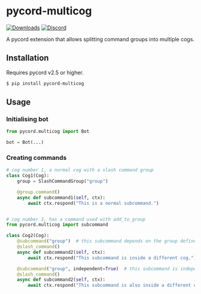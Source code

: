 # pycord-multicog
[![Downloads](https://img.shields.io/pypi/dm/pycord-multicog?logo=pypi&logoColor=white)](https://pypi.org/project/pycord-multicog/)
[![Discord](https://img.shields.io/discord/789829818547175446?label=discord&logo=discord&color=5865F2&logoColor=white)](https://discord.com/invite/8JsMVhBP4W)

A pycord extension that allows splitting command groups into multiple cogs.

## Installation
Requires pycord v2.5 or higher.

```sh
$ pip install pycord-multicog
```

## Usage
### Initialising bot
```py
from pycord.multicog import Bot

bot = Bot(...)
```

### Creating commands
```py
# cog number 1, a normal cog with a slash command group
class Cog1(Cog):
    group = SlashCommandGroup("group")

    @group.command()
    async def subcommand1(self, ctx):
        await ctx.respond("This is a normal subcommand.")


# cog number 2, has a command used with add_to_group
from pycord.multicog import subcommand

class Cog2(Cog):
    @subcommand("group")  # this subcommand depends on the group defined in Cog1
    @slash_command()
    async def subcommand2(self, ctx):
        await ctx.respond("This subcommand is inside a different cog.")

    @subcommand("group", independent=True)  # this subcommand is independent
    @slash_command()
    async def subcommand2(self, ctx):
        await ctx.respond("This subcommand is also inside a different cog.")
```

